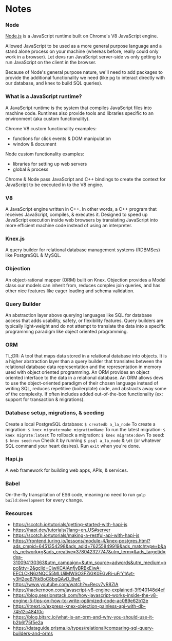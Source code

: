 # Notes

### Node
[Node.js](https://nodejs.org/en/) is a JavaScript runtime built on Chrome's V8 JavaScript engine.

Allowed JavaScript to be used as a more general purpose language and a stand alone process on your machine (whereas before, really could only work in a browser). Let devs run JavaScript server-side vs only getting to run JavaScript on the client in the browser.

Because of Node's general purpose nature, we'll need to add packages to provide the additional functionality we need (like pg to interact directly with our database, and knex to build SQL queries).

### What is a JavaScript runtime?
A JavaScript runtime is the system that compiles JavaScript files into machine code. Runtimes also provide tools and libraries specific to an environment (aka custom functionality).

Chrome V8 custom functionality examples:
- functions for click events & DOM manipulation
- window & document

Node custom functionality examples:
- libraries for setting up web servers
- global & process

Chrome & Node pass JavaScript and C++ bindings to create the context for JavaScript to be executed in to the V8 engine.

### V8
A JavaScript engine written in C++. In other words, a C++ program that receives JavaScript, compiles, & executes it. Designed to speed up JavaScript execution inside web browsers by translating JavaScript into more efficient machine code instead of using an interpreter.

### Knex.js
A query builder for relational database management systems (RDBMSes) like PostgreSQL & MySQL.

### Objection
An object-rational mapper (ORM) built on Knex. Objection provides a Model class our models can inherit from, reduces complex join queries, and has other nice features like eager loading and schema validation.

### Query Builder
An abstraction layer above querying languages like SQL for database access that adds usability, safety, or flexibility features. Query builders are typically light-weight and do not attempt to translate the data into a specific programming paradigm like object oriented programming.

### ORM
TL;DR: A tool that maps data stored in a relational database into objects. It is a higher abstraction layer than a query builder that translates between the relational database data representation and the representation in memory used with object oriented programming. An ORM provides an object oriented interface to the data in a relational database. An ORM allows devs to use the object-oriented paradigm of their chosen language instead of writing SQL, reduces repetitive (boilerplate) code, and abstracts away some of the complexity. If often includes added out-of-the-box functionality (ex: support for transaction & migrations).

### Database setup, migrations, & seeding
Create a local PostgreSQL database: `$ createdb a_la_node`
To create a migration: `$ knex migrate:make migrationName`
To run the latest migration: `$ knex migrate:latest`
To rollback a migration: `$ knex migrate:down`
To seed: `$ knex seed:run`
Check it by running `$ psql a_la_node` & `\dt` (or whatever SQL command your heart desires). Run `exit` when you're done.

### Hapi.js
A web framework for building web apps, APIs, & services.

### Babel
On-the-fly transpilation of ES6 code, meaning no need to run `gulp build:development` for every change.

### Resources
- https://scotch.io/tutorials/getting-started-with-hapi-js
- https://hapi.dev/tutorials/?lang=en_US#server
- https://scotch.io/tutorials/making-a-restful-api-with-hapi-js
- https://frontend.turing.io/lessons/module-4/knex-postgres.html?ads_cmpid=6451354298&ads_adid=76255849919&ads_matchtype=b&ads_network=g&ads_creative=378042327747&utm_term=&ads_targetid=dsa-310094130363&utm_campaign=&utm_source=adwords&utm_medium=ppc&ttv=2&gclid=CjwKCAiAnfjyBRBxEiwA-EECLCkN6zNQC55MLUilMWSO3FZiGK0EGvRi-uFrY1Ayt-y3H2eeB7ltkBoC8bgQAvD_BwE
- https://www.youtube.com/watch?v=Recv7vR8ZlA
- https://hackernoon.com/javascript-v8-engine-explained-3f940148d4ef
- https://blog.sessionstack.com/how-javascript-works-inside-the-v8-engine-5-tips-on-how-to-write-optimized-code-ac089e62b12e
- https://itnext.io/express-knex-objection-painless-api-with-db-74512c484f0c
- https://blog.bitsrc.io/what-is-an-orm-and-why-you-should-use-it-b2b6f75f5e2a
- https://dataguide.prisma.io/types/relational/comparing-sql-query-builders-and-orms
